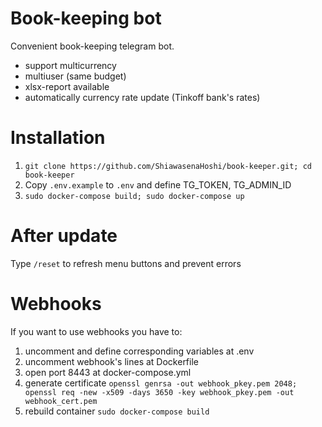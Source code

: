 # Book-keeping bot
Convenient book-keeping telegram bot.
- support multicurrency
- multiuser (same budget)
- xlsx-report available
- automatically currency rate update (Tinkoff bank's rates)

# Installation
1) ```git clone https://github.com/ShiawasenaHoshi/book-keeper.git; cd book-keeper```
2) Copy ```.env.example``` to ```.env``` and define TG_TOKEN, TG_ADMIN_ID
3) ```sudo docker-compose build; sudo docker-compose up```

# After update
Type ```/reset``` to refresh menu buttons and prevent errors

# Webhooks
If you want to use webhooks you have to:
1) uncomment and define corresponding variables at .env
2) uncomment webhook's lines at Dockerfile
3) open port 8443 at docker-compose.yml
4) generate certificate ```openssl genrsa -out webhook_pkey.pem 2048; openssl req -new -x509 -days 3650 -key webhook_pkey.pem -out webhook_cert.pem```
5) rebuild container ```sudo docker-compose build```